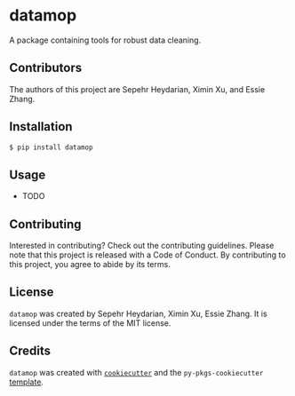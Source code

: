 # datamop

A package containing tools for robust data cleaning.

## Contributors

The authors of this project are Sepehr Heydarian, Ximin Xu, and Essie Zhang.

## Installation

```bash
$ pip install datamop
```

## Usage
* TODO
## Contributing

Interested in contributing? Check out the contributing guidelines. Please note that this project is released with a Code of Conduct. By contributing to this project, you agree to abide by its terms.

## License

`datamop` was created by Sepehr Heydarian, Ximin Xu, Essie Zhang. It is licensed under the terms of the MIT license.

## Credits

`datamop` was created with [`cookiecutter`](https://cookiecutter.readthedocs.io/en/latest/) and the `py-pkgs-cookiecutter` [template](https://github.com/py-pkgs/py-pkgs-cookiecutter).
